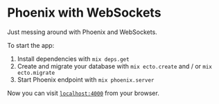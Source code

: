 # Phoenix with WebSockets

Just messing around with Phoenix and WebSockets.

To start the app:

  1. Install dependencies with `mix deps.get`
  2. Create and migrate your database with `mix ecto.create` and / or `mix ecto.migrate`
  3. Start Phoenix endpoint with `mix phoenix.server`

Now you can visit [`localhost:4000`](http://localhost:4000) from your browser.
